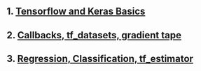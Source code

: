 ## 1. [Tensorflow and Keras Basics](https://github.com/prajinkhadka/Tensorflow-2/blob/master/Tenosrflow_And_keras_basics.ipynb)

## 2. [Callbacks, tf_datasets, gradient tape](https://github.com/prajinkhadka/Tensorflow-2/blob/master/callbacks%2Ctf_datassets%2Cgradient_tape.ipynb)

## 3. [Regression, Classification, tf_estimator](https://github.com/prajinkhadka/Tensorflow-2/blob/master/Regression%2C%20Classification%2C%20TF_estimator.ipynb)
